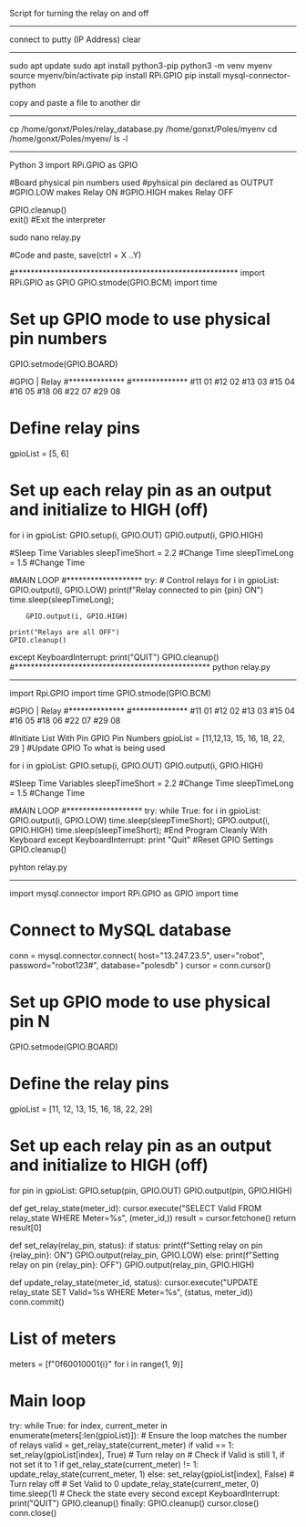 Script for turning the relay on and off
________________________________________
connect to putty (IP Address)
clear
*************************
sudo apt update
sudo apt install python3-pip
python3 -m venv myenv
source myenv/bin/activate
pip install RPi.GPIO
pip install mysql-connector-python

copy and paste a file to another dir
________________________________________
cp /home/gonxt/Poles/relay_database.py  /home/gonxt/Poles/myenv
cd /home/gonxt/Poles/myenv/
ls -l

*************************
Python 3
import RPi.GPIO as GPIO


#Board physical pin numbers used
#pyhsical pin declared as OUTPUT
#GPIO.LOW makes Relay ON
#GPIO.HIGH makes Relay OFF

GPIO.cleanup()           
exit()   #Exit the interpreter

sudo nano relay.py

#Code and paste, save(ctrl + X ..Y) 

#********************************************************
import RPi.GPIO as GPIO
GPIO.stmode(GPIO.BCM)
import time

# Set up GPIO mode to use physical pin numbers
GPIO.setmode(GPIO.BOARD)

#GPIO  | Relay
#**************
#**************
#11     01
#12     02
#13     03
#15     04
#16     05
#18     06
#22     07
#29     08

# Define relay pins
gpioList = [5, 6]

# Set up each relay pin as an output and initialize to HIGH (off)
for i in gpioList:
    GPIO.setup(i, GPIO.OUT)
    GPIO.output(i, GPIO.HIGH)
	
#Sleep Time Variables
sleepTimeShort = 2.2   #Change Time
sleepTimeLong = 1.5    #Change Time

#MAIN LOOP
#*******************
try:
    # Control relays
    for i in gpioList:
        GPIO.output(i, GPIO.LOW)
        print(f"Relay connected to pin {pin} ON")
        time.sleep(sleepTimeLong);
		
        GPIO.output(i, GPIO.HIGH)

    print("Relays are all OFF")
    GPIO.cleanup()
except KeyboardInterrupt:
    print("QUIT")
    GPIO.cleanup()
#*************************************************
python relay.py

	 
_________________________________________________________________________________________________________
import Rpi.GPIO
import time
GPIO.stmode(GPIO.BCM)
	 
#GPIO  | Relay
#**************
#**************
#11     01
#12     02
#13     03
#15     04
#16     05
#18     06
#22     07
#29     08
	 
#Initiate List With Pin GPIO Pin Numbers
gpioList = [11,12,13, 15, 16, 18, 22, 29 ] #Update GPIO To what is being used
	 
for i in gpioList:
	GPIO.setup(i, GPIO.OUT)
	GPIO.output(i, GPIO.HIGH)
		 
#Sleep Time Variables
sleepTimeShort = 2.2   #Change Time
sleepTimeLong = 1.5    #Change Time
	
#MAIN LOOP
#*******************
try:
   while True:
	  for i in gpioList:
		  GPIO.output(i, GPIO.LOW)
          time.sleep(sleepTimeShort);
		  GPIO.output(i, GPIO.HIGH)
		  time.sleep(sleepTimeShort);
#End Program Cleanly With Keyboard
except KeyboardInterrupt:
       print "Quit"	
#Reset GPIO Settings
GPIO.cleanup()
	
pyhton relay.py

*****************************************
import mysql.connector
import RPi.GPIO as GPIO
import time

# Connect to MySQL database
conn = mysql.connector.connect(
    host="13.247.23.5",
    user="robot",
    password="robot123#",
    database="polesdb"
)
cursor = conn.cursor()

# Set up GPIO mode to use physical pin N
GPIO.setmode(GPIO.BOARD)

# Define the relay pins
gpioList = [11, 12, 13, 15, 16, 18, 22, 29]

# Set up each relay pin as an output and initialize to HIGH (off)
for pin in gpioList:
    GPIO.setup(pin, GPIO.OUT)
    GPIO.output(pin, GPIO.HIGH)

def get_relay_state(meter_id):
    cursor.execute("SELECT Valid FROM relay_state WHERE Meter=%s", (meter_id,))
    result = cursor.fetchone()
    return result[0]

def set_relay(relay_pin, status):
    if status:
        print(f"Setting relay on pin {relay_pin}: ON")
        GPIO.output(relay_pin, GPIO.LOW)
    else:
        print(f"Setting relay on pin {relay_pin}: OFF")
        GPIO.output(relay_pin, GPIO.HIGH)

def update_relay_state(meter_id, status):
    cursor.execute("UPDATE relay_state SET Valid=%s WHERE Meter=%s", (status, meter_id))
    conn.commit()

# List of meters
meters = [f"0f60010001{i}" for i in range(1, 9)]

# Main loop
try:
    while True:
        for index, current_meter in enumerate(meters[:len(gpioList)]):  # Ensure the loop matches the number of relays
            valid = get_relay_state(current_meter)
            if valid == 1:
                set_relay(gpioList[index], True)  # Turn relay on
                # Check if Valid is still 1, if not set it to 1
                if get_relay_state(current_meter) != 1:
                    update_relay_state(current_meter, 1)
            else:
                set_relay(gpioList[index], False)  # Turn relay off
                # Set Valid to 0
                update_relay_state(current_meter, 0)
            time.sleep(1)  # Check the state every second
except KeyboardInterrupt:
    print("QUIT")
    GPIO.cleanup()
finally:
    GPIO.cleanup()
    cursor.close()
    conn.close()

			 	
               			   
	 
	 
	 
	 
	 
	 
	 
	 
	 
	 
	 
	 
	 
	 
	 
	 
	 
	 
	 
	 
	 
